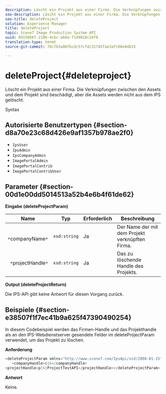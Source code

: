 ```yaml
---
description: Löscht ein Projekt aus einer Firma. Die Verknüpfungen zwischen den Assets und dem Projekt sind beschädigt, aber die Assets werden nicht aus dem IPS gelöscht.
seo-description: Löscht ein Projekt aus einer Firma. Die Verknüpfungen zwischen den Assets und dem Projekt sind beschädigt, aber die Assets werden nicht aus dem IPS gelöscht.
seo-title: deleteProject
solution: Experience Manager
title: deleteProject
topic: Scene7 Image Production System API
uuid: 0915066f-2106-4cbc-a68a-f149810c24f8
translation-type: tm+mt
source-git-commit: 7bc7b3a86fbcdc57cfdc31745fae3afc06e44b15

---
```



# deleteProject{#deleteproject}

Löscht ein Projekt aus einer Firma. Die Verknüpfungen zwischen den Assets und dem Projekt sind beschädigt, aber die Assets werden nicht aus dem IPS gelöscht.

Syntax

## Autorisierte Benutzertypen {#section-d8a70e23c68d426e9af1357b978ae2f0}

* `IpsUser`
* `IpsAdmin`
* `IpsCompanyAdmin`
* `ImagePortalAdmin`
* `ImagePortalContrib`
* `ImagePortalContribUser`

## Parameter {#section-00d1e00dd5014513a52b4e6b4f61de62}

**Eingabe (deleteProjectParam)**

| Name | Typ | Erforderlich | Beschreibung |
|---|---|---|---|
| ` *`companyName`*` | `xsd:string` | Ja | Der Name der mit dem Projekt verknüpften Firma. |
| ` *`projectHandle`*` | `xsd:string` | Ja | Das zu löschende Handle des Projekts. |

**Output (deleteProjectReturn)**

Die IPS-API gibt keine Antwort für diesen Vorgang zurück.

## Beispiele {#section-e38507f1f7ec41b9a625f47390490254}

In diesem Codebeispiel werden das Firmen-Handle und das Projekthandle als an den IPS-Webdienstserver gesendete Felder im deleteProjectParam verwendet, um das Projekt zu löschen.

**Anforderung**

```java
<deleteProjectParam xmlns="http://www.scene7.com/IpsApi/xsd/2008-01-15">
   <companyHandle>c|6</companyHandle>
<projectHandle>p|6|ProjectTestAPI</projectHandle></deleteProjectParam>
```

**Antwort**

Keine.
